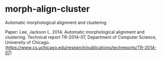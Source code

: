 morph-align-cluster
===================

Automatic morphological alignment and clustering

Paper:
Lee, Jackson L. 2014. Automatic morphological alignment and clustering. Technical report TR-2014-07, Department of Computer Science, University of Chicago.
(https://www.cs.uchicago.edu/research/publications/techreports/TR-2014-07)

